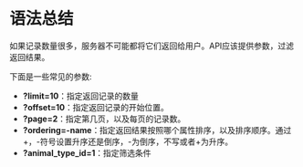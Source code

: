 语法总结
====

如果记录数量很多，服务器不可能都将它们返回给用户。API应该提供参数，过滤返回结果。

下面是一些常见的参数:

-  **?limit=10**：指定返回记录的数量
-  **?offset=10**：指定返回记录的开始位置。
-  **?page=2**：指定第几页，以及每页的记录数。
-  **?ordering=-name**：指定返回结果按照哪个属性排序，以及排序顺序。通过+，-符号设置升序还是倒序，-为倒序，不写或者+为升序。
-  **?animal_type_id=1**：指定筛选条件
